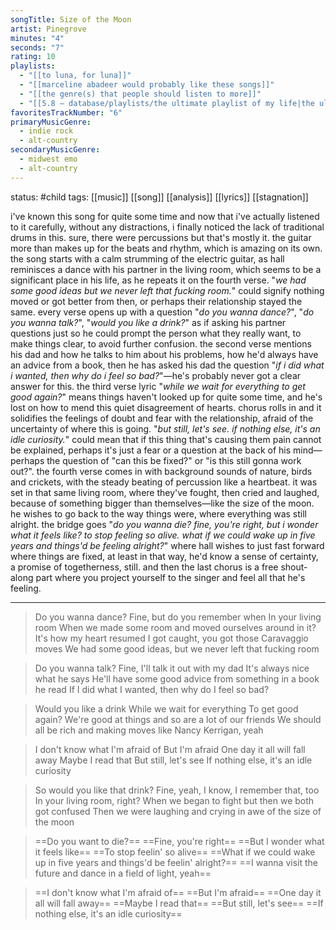 ```yaml
---
songTitle: Size of the Moon
artist: Pinegrove
minutes: "4"
seconds: "7"
rating: 10
playlists:
  - "[[to luna, for luna]]"
  - "[[marceline abadeer would probably like these songs]]"
  - "[[the genre(s) that people should listen to more]]"
  - "[[5.8 — database/playlists/the ultimate playlist of my life|the ultimate playlist of my life]]"
favoritesTrackNumber: "6"
primaryMusicGenre:
  - indie rock
  - alt-country
secondaryMusicGenre:
  - midwest emo
  - alt-country
---
```

status: #child 
tags: [[music]] [[song]] [[analysis]] [[lyrics]] [[stagnation]] 

i've known this song for quite some time and now that i've actually listened to it carefully, without any distractions, i finally noticed the lack of traditional drums in this. sure, there were percussions but that's mostly it. the guitar more than makes up for the beats and rhythm, which is amazing on its own. the song starts with a calm strumming of the electric guitar, as hall reminisces a dance with his partner in the living room, which seems to be a significant place in his life, as he repeats it on the fourth verse. "*we had some good ideas but we never left that fucking room.*" could signify nothing moved or got better from then, or perhaps their relationship stayed the same. every verse opens up with a question "*do you wanna dance?*", "*do you wanna talk?*", "*would you like a drink?*" as if asking his partner questions just so he could prompt the person what they really want, to make things clear, to avoid further confusion. the second verse mentions his dad and how he talks to him about his problems, how he'd always have an advice from a book, then he has asked his dad the question "*if i did what i wanted, then why do i feel so bad?*"—he's probably never got a clear answer for this. the third verse lyric "*while we wait for everything to get good again?*" means things haven't looked up for quite some time, and he's lost on how to mend this quiet disagreement of hearts. chorus rolls in and it solidifies the feelings of doubt and fear with the relationship, afraid of the uncertainty of where this is going. "*but still, let's see. if nothing else, it's an idle curiosity.*" could mean that if this thing that's causing them pain cannot be explained, perhaps it's just a fear or a question at the back of his mind—perhaps the question of "can this be fixed?" or "is this still gonna work out?". the fourth verse comes in with background sounds of nature, birds and crickets, with the steady beating of percussion like a heartbeat. it was set in that same living room, where they've fought, then cried and laughed, because of something bigger than themselves—like the size of the moon. he wishes to go back to the way things were, where everything was still alright. the bridge goes "*do you wanna die? fine, you're right, but i wonder what it feels like? to stop feeling so alive. what if we could wake up in five years and things'd be feeling alright?*" where hall wishes to just fast forward where things are fixed, at least in that way, he'd know a sense of certainty, a promise of togetherness, still. and then the last chorus is a free shout-along part where you project yourself to the singer and feel all that he's feeling.

---

>Do you wanna dance?
>Fine, but do you remember when
>In your living room
>When we made some room and moved ourselves around in it?
>It's how my heart resumed
>I got caught, you got those Caravaggio moves
>We had some good ideas, but we never left that fucking room

>Do you wanna talk?
>Fine, I'll talk it out with my dad
>It's always nice what he says
>He'll have some good advice from something in a book he read
>If I did what I wanted, then why do I feel so bad?

>Would you like a drink
>While we wait for everything
>To get good again?
>We're good at things and so are a lot of our friends
>We should all be rich and making moves like Nancy Kerrigan, yeah

>I don't know what I'm afraid of
>But I'm afraid
>One day it all will fall away
>Maybe I read that
>But still, let's see
>If nothing else, it's an idle curiosity

>So would you like that drink?
>Fine, yeah, I know, I remember that, too
>In your living room, right?
>When we began to fight but then we both got confused
>Then we were laughing and crying in awe of the size of the moon

>==Do you want to die?==
>==Fine, you're right==
>==But I wonder what it feels like==
>==To stop feelin' so alive==
>==What if we could wake up in five years and things'd be feelin' alright?==
>==I wanna visit the future and dance in a field of light, yeah==

>==I don't know what I'm afraid of==
>==But I'm afraid==
>==One day it all will fall away==
>==Maybe I read that==
>==But still, let's see==
>==If nothing else, it's an idle curiosity==